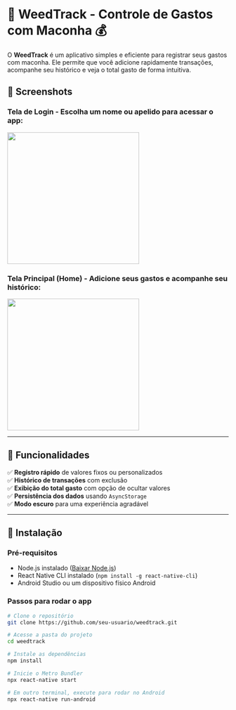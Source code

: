 # 🌿 WeedTrack - Controle de Gastos com Maconha 💰

O **WeedTrack** é um aplicativo simples e eficiente para registrar seus gastos com maconha. Ele permite que você adicione rapidamente transações, acompanhe seu histórico e veja o total gasto de forma intuitiva.

## 📸 **Screenshots**

### **Tela de Login** - Escolha um nome ou apelido para acessar o app:

<img src="https://i.imgur.com/UMp7oEl.png" width="300"/>

### **Tela Principal (Home)** - Adicione seus gastos e acompanhe seu histórico:

<img src="https://i.imgur.com/AnfF88K.png" width="300"/>

---

## 📲 **Funcionalidades**

✅ **Registro rápido** de valores fixos ou personalizados  
✅ **Histórico de transações** com exclusão  
✅ **Exibição do total gasto** com opção de ocultar valores  
✅ **Persistência dos dados** usando `AsyncStorage`  
✅ **Modo escuro** para uma experiência agradável

---

## 🚀 **Instalação**

### **Pré-requisitos**

- Node.js instalado ([Baixar Node.js](https://nodejs.org/))
- React Native CLI instalado (`npm install -g react-native-cli`)
- Android Studio ou um dispositivo físico Android

### **Passos para rodar o app**

```sh
# Clone o repositório
git clone https://github.com/seu-usuario/weedtrack.git

# Acesse a pasta do projeto
cd weedtrack

# Instale as dependências
npm install

# Inicie o Metro Bundler
npx react-native start

# Em outro terminal, execute para rodar no Android
npx react-native run-android
```
